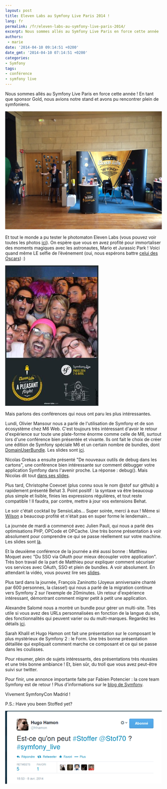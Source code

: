```yaml
---
layout: post
title: Eleven Labs au Symfony Live Paris 2014 !
lang: fr
permalink: /fr/eleven-labs-au-symfony-live-paris-2014/
excerpt: Nous sommes allés au Symfony Live Paris en force cette année ! En tant que sponsor Gold, nous avions notre stand et avons pu rencontrer plein de symfoniens.
authors:
 - marie
date: '2014-04-10 09:14:51 +0200'
date_gmt: '2014-04-10 07:14:51 +0200'
categories:
- Symfony
tags:
- conférence
- symfony live
---
```


Nous sommes allés au Symfony Live Paris en force cette année ! En tant que sponsor Gold, nous avions notre stand et avons pu rencontrer plein de symfoniens.

![photo 2](/assets/2014-04-10-eleven-labs-au-symfony-live-paris-2014/photo-2.jpg)

Et tout le monde a pu tester le photomaton Eleven Labs (vous pouvez voir toutes les photos [ici](https://www.facebook.com/11Labs)).  On espère que vous en avez profité pour immortaliser des moments magiques avec les astronautes, Mario et Jurassic Park ! Voici quand même LE selfie de l’événement (oui, nous espérons battre [celui des Oscars](http://i.cbc.ca/1.2571222.1394724679!/fileImage/httpImage/image.jpg_gen/derivatives/16x9_620/ellen-degeneres-s-oscar-selfie.jpg))  :)

![BkpLVSjIUAAHEBA](/assets/2014-04-10-eleven-labs-au-symfony-live-paris-2014/bkplvsjiuaaheba.jpg)

Mais parlons des conférences qui nous ont paru les plus intéressantes.

Lundi, Olivier Mansour nous a parlé de l'utilisation de Symfony et de son écosystème chez M6 Web. C'est toujours très intéressant d'avoir le retour d'expérience sur toute une plate-forme énorme comme celle de M6, surtout lors d'une conférence bien présentée et vivante. Ils ont fait le choix de créer une édition de Symfony spéciale M6 et un certain nombre de bundles, dont [DomainUserBundle](https://github.com/M6Web/DomainUserBundle). Les slides sont [ici](https://fr.slideshare.net/oliviermansour/symfony-la-tl).

Nicolas Grekas a ensuite présenté "De nouveaux outils de debug dans les cartons", une conférence bien intéressante sur comment débugger votre application Symfony dans l'avenir proche. La réponse : debug(). Mais Nicolas dit tout [dans ses slides](https://speakerdeck.com/nicolasgrekas/debug-plus-symfony).

Plus tard, Christophe Coevoet (plus connu sous le nom @stof sur github) a rapidement présenté Behat 3. Point positif : la syntaxe va être beaucoup plus simple et lisible, finies les expressions régulières, et tout reste compatible ! Il faudra, par contre, mettre à jour vos extensions Behat.

Le soir c'était cocktail by SensioLabs... Super soirée, merci à eux ! Même si [Wilson](https://twitter.com/Eleven_Wilson/status/453885147767533568) a beaucoup profité et n'était pas en super forme le lendemain...

La journée de mardi a commencé avec Julien Pauli, qui nous a parlé des optimisations PHP, OPCode et OPCache. Une très bonne présentation à voir absolument pour comprendre ce qui se passe réellement sur votre machine. Les slides sont [là](http://fr.slideshare.net/jpauli/yoopee-cache-op-cache-internals).

Et la deuxième conférence de la journée a été aussi bonne : Matthieu Moquet avec "Du SSO via OAuth pour mieux découpler votre application". Très bon travail de la part de Matthieu pour expliquer comment sécuriser vos services avec OAuth, SSO et plein de bundles. A voir absolument. En attendant la vidéo, vous pouvez lire ses [slides](http://moquet.net/talks/symfony-live-2014/).

Plus tard dans la journée, François Zaninotto (Joyeux anniversaire chanté par 600 personnes, la classe!) qui nous a parlé de la migration continue vers Symfony 2 sur l’exemple de 20minutes. Un retour d'expérience intéressant, démontrant comment migrer petit à petit une application.

Alexandre Salomé nous a montré un bundle pour gérer un multi-site. Très utile si vous avez des URLs personnalisées en fonction de la langue du site, des fonctionnalités qui peuvent varier ou du multi-marques. Regardez les détails [ici](https://github.com/alexandresalome/multisite-bundle).

Sarah Khalil et Hugo Hamon ont fait une présentation sur le composant le plus mystérieux de Symfony 2 : le Form. Une très bonne présentation détaillée qui expliquait comment marche ce composant et ce qui se passe dans les coulisses.

Pour résumer, plein de sujets intéressants, des présentations très réussies et une très bonne ambiance ! Et, bien sûr, du troll que vous avez peut-être suivi sur twitter.

Pour finir, une annonce importante faite par Fabien Potencier : la core team Symfony est de retour ! Plus d'informations sur le [blog de Symfony](http://symfony.com/blog/the-symfony-core-team-is-back).

Vivement SymfonyCon Madrid !

P.S.: Have you been Stoffed yet?

![You've been Stoffed!](/assets/2014-04-10-eleven-labs-au-symfony-live-paris-2014/stoffed.png)
